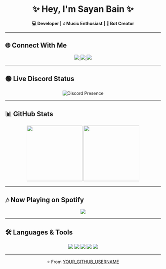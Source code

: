 <h1 align="center">✨ Hey, I'm Sayan Bain ✨</h1>

<p align="center">
  <b>💻 Developer | 🎶 Music Enthusiast | 🚀 Bot Creator</b>
</p>

---

## 🌐 Connect With Me
<p align="center">
  <a href="https://discord.gg/yourinvite">
    <img src="https://img.shields.io/badge/Discord-7289DA?logo=discord&logoColor=white&style=for-the-badge" />
  </a>
  <a href="https://twitter.com/yourhandle">
    <img src="https://img.shields.io/badge/Twitter-1DA1F2?logo=twitter&logoColor=white&style=for-the-badge" />
  </a>
  <a href="https://github.com/YOUR_GITHUB_USERNAME">
    <img src="https://img.shields.io/badge/GitHub-181717?logo=github&logoColor=white&style=for-the-badge" />
  </a>
</p>

---

## 🟢 Live Discord Status
<p align="center">
  <img src="https://lanyard.cnrad.dev/api/833509477754994698" alt="Discord Presence"/>
</p>

---

## 📊 GitHub Stats
<p align="center">
  <img src="https://github-readme-stats.vercel.app/api?username=Sayan-xD&show_icons=true&theme=tokyonight&hide_border=true" height="180em"/>
  <img src="https://github-readme-stats.vercel.app/api/top-langs/?username=Sayan-xD&layout=compact&theme=tokyonight&hide_border=true" height="180em"/>
</p>

---

## 🎶 Now Playing on Spotify
<p align="center">
  <img src="https://spotify-github-profile.vercel.app/api/view?uid=31wm5qhs64eoyf2lkj4ewql2tqmu&cover_image=true&theme=novatorem&show_offline=true&background_color=0d1117&bar_color=53b14f&bar_color_cover=true" />
</p>

---

## 🛠️ Languages & Tools
<p align="center">
  <img src="https://img.shields.io/badge/Python-3776AB?logo=python&logoColor=white&style=for-the-badge"/>
  <img src="https://img.shields.io/badge/JavaScript-F7DF1E?logo=javascript&logoColor=black&style=for-the-badge"/>
  <img src="https://img.shields.io/badge/Node.js-339933?logo=nodedotjs&logoColor=white&style=for-the-badge"/>
  <img src="https://img.shields.io/badge/Discord.py-5865F2?logo=discord&logoColor=white&style=for-the-badge"/>
  <img src="https://img.shields.io/badge/GitHub-181717?logo=github&logoColor=white&style=for-the-badge"/>
</p>

---

<p align="center">⭐️ From <a href="https://github.com/YOUR_GITHUB_USERNAME">YOUR_GITHUB_USERNAME</a></p>
